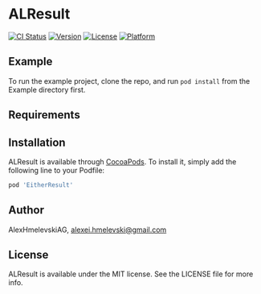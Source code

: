 # ALResult

[![CI Status](https://img.shields.io/travis/AlexHmelevskiAG/ALResult.svg?style=flat)](https://travis-ci.org/AlexHmelevskiAG/ALResult)
[![Version](https://img.shields.io/cocoapods/v/ALResult.svg?style=flat)](https://cocoapods.org/pods/ALResult)
[![License](https://img.shields.io/cocoapods/l/ALResult.svg?style=flat)](https://cocoapods.org/pods/ALResult)
[![Platform](https://img.shields.io/cocoapods/p/ALResult.svg?style=flat)](https://cocoapods.org/pods/ALResult)

## Example

To run the example project, clone the repo, and run `pod install` from the Example directory first.

## Requirements

## Installation

ALResult is available through [CocoaPods](https://cocoapods.org). To install
it, simply add the following line to your Podfile:

```ruby
pod 'EitherResult'
```

## Author

AlexHmelevskiAG, alexei.hmelevski@gmail.com

## License

ALResult is available under the MIT license. See the LICENSE file for more info.
